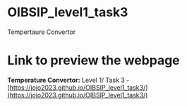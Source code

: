 # OIBSIP_level1_task3
 Tempertaure Convertor
# Link to preview the webpage
 **Temperature Convertor:** Level 1/ Task 3 - [https://jojo2023.github.io/OIBSIP_level1_task3/](https://jojo2023.github.io/OIBSIP_level1_task3/)
